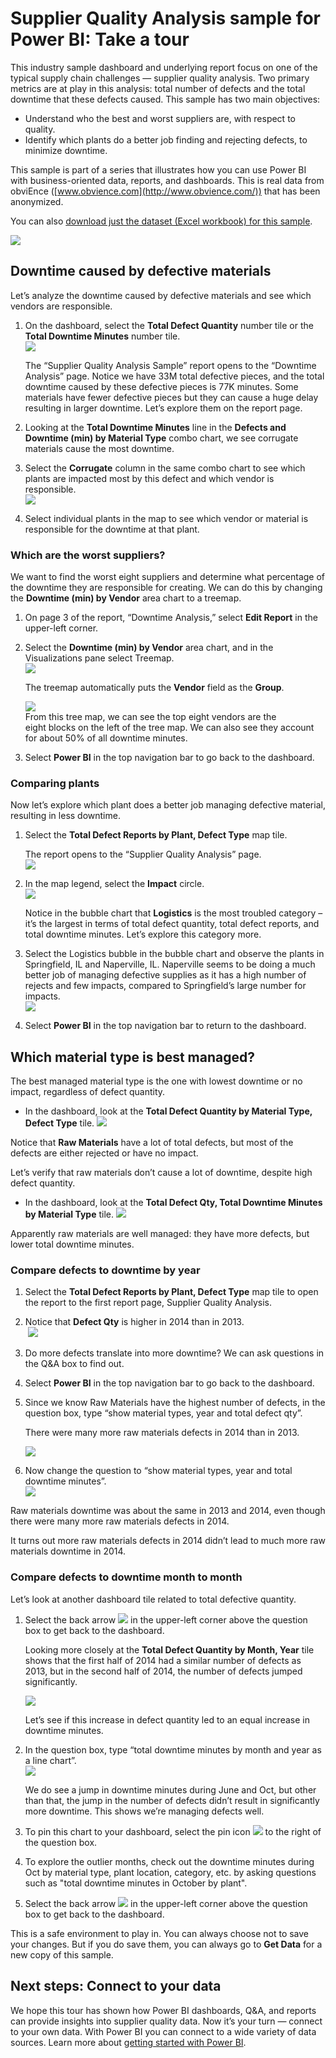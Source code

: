 ﻿<properties 
   pageTitle="Supplier Quality Analysis sample for Power BI: Take a tour"
   description="Supplier Quality Analysis sample for Power BI: Take a tour"
   services="powerbi" 
   documentationCenter="" 
   authors="mihart" 
   manager="mblythe" 
   editor=""
   tags=""/>
 
<tags
   ms.service="powerbi"
   ms.devlang="NA"
   ms.topic="article"
   ms.tgt_pltfrm="NA"
   ms.workload="powerbi"
   ms.date="10/16/2015"
   ms.author="mihart"/>

# Supplier Quality Analysis sample for Power BI: Take a tour  

This industry sample dashboard and underlying report focus on one of the typical supply chain challenges — supplier quality analysis. Two primary metrics are at play in this analysis: total number of defects and the total downtime that these defects caused. This sample has two main objectives:

-   Understand who the best and worst suppliers are, with respect to quality.
-   Identify which plants do a better job finding and rejecting defects, to minimize downtime.

This sample is part of a series that illustrates how you can use Power BI with business-oriented data, reports, and dashboards. This is real data from obviEnce ([www.obvience.com](http://www.obvience.com/)) that has been anonymized.

You can also [download just the dataset (Excel workbook) for this sample](http://go.microsoft.com/fwlink/?LinkId=528592).[](http://www.obvience.com/)

![](media/powerbi-sample-supplier-quality-analysis-take-a-tour/Supplier1.png)

## Downtime caused by defective materials  
Let’s analyze the downtime caused by defective materials and see which vendors are responsible.  

1.  On the dashboard, select the **Total Defect Quantity** number tile or the **Total Downtime Minutes** number tile.  
    ![](media/powerbi-sample-supplier-quality-analysis-take-a-tour/Supplier2.png)  
    
	The “Supplier Quality Analysis Sample” report opens to the “Downtime Analysis” page. Notice we have 33M total defective pieces, and the total downtime caused by these defective pieces is 77K minutes. Some materials have fewer defective pieces but they can cause a huge delay resulting in larger downtime. Let’s explore them on the report page.  
2.  Looking at the **Total Downtime Minutes** line in the **Defects and Downtime (min) by Material Type** combo chart, we see corrugate materials cause the most downtime.  

3.  Select the **Corrugate** column in the same combo chart to see which plants are impacted most by this defect and which vendor is responsible.  
    ![](media/powerbi-sample-supplier-quality-analysis-take-a-tour/Supplier3.png)  

4.  Select individual plants in the map to see which vendor or material is responsible for the downtime at that plant.

### Which are the worst suppliers?  
 We want to find the worst eight suppliers and determine what percentage of the downtime they are responsible for creating. We can do this by changing the **Downtime (min) by Vendor** area chart to a treemap.  

1.  On page 3 of the report, “Downtime Analysis,” select **Edit Report** in the upper-left corner.  

2.  Select the **Downtime (min) by Vendor** area chart, and in the Visualizations pane select Treemap.  
    ![](media/powerbi-sample-supplier-quality-analysis-take-a-tour/Supplier4.png)  

     The treemap automatically puts the **Vendor** field as the **Group**.  

     ![](media/powerbi-sample-supplier-quality-analysis-take-a-tour/Supplier5.png)  
    From this tree map, we can see the top eight vendors are the eight blocks on the left of the tree map. We can also see they account for about 50% of all downtime minutes.  

3.  Select **Power BI** in the top navigation bar to go back to the dashboard.

### Comparing plants  
Now let’s explore which plant does a better job managing defective material, resulting in less downtime.  

1.  Select the **Total Defect Reports by Plant, Defect Type** map tile.  
  
     The report opens to the “Supplier Quality Analysis” page.  
    ![](media/powerbi-sample-supplier-quality-analysis-take-a-tour/Supplier6.png)  

2.  In the map legend, select the **Impact** circle.  
     ![](media/powerbi-sample-supplier-quality-analysis-take-a-tour/Supplier7.png)  

     Notice in the bubble chart that **Logistics** is the most troubled category – it’s the largest in terms of total defect quantity, total defect reports, and total downtime minutes. Let’s explore this category more.  

3.  Select the Logistics bubble in the bubble chart and observe the plants in Springfield, IL and Naperville, IL. Naperville seems to be doing a much better job of managing defective supplies as it has a high number of rejects and few impacts, compared to Springfield’s large number for impacts.  
    ![](media/powerbi-sample-supplier-quality-analysis-take-a-tour/Supplier8.png)  

4.  Select **Power BI** in the top navigation bar to return to the dashboard.

## Which material type is best managed?  
The best managed material type is the one with lowest downtime or no impact, regardless of defect quantity.
-   In the dashboard, look at the **Total Defect Quantity by Material Type, Defect Type** tile.
    ![](media/powerbi-sample-supplier-quality-analysis-take-a-tour/Supplier9.png)

Notice that **Raw Materials** have a lot of total defects, but most of the defects are either rejected or have no impact.

Let’s verify that raw materials don’t cause a lot of downtime, despite high defect quantity.

-   In the dashboard, look at the **Total Defect Qty, Total Downtime Minutes by Material Type** tile.
    ![](media/powerbi-sample-supplier-quality-analysis-take-a-tour/Supplier10.png)

Apparently raw materials are well managed: they have more defects, but lower total downtime minutes.

### Compare defects to downtime by year   
1.  Select the **Total Defect Reports by Plant, Defect Type** map tile to open the report to the first report page, Supplier Quality Analysis.

2.  Notice that **Defect Qty** is higher in 2014 than in 2013.  
     ![](media/powerbi-sample-supplier-quality-analysis-take-a-tour/Supplier11.png)  

3.  Do more defects translate into more downtime? We can ask questions in the Q&A box to find out.  

4.  Select **Power BI** in the top navigation bar to go back to the dashboard.  

5.  Since we know Raw Materials have the highest number of defects, in the question box, type “show material types, year and total defect qty”.  

     There were many more raw materials defects in 2014 than in 2013.  

     ![](media/powerbi-sample-supplier-quality-analysis-take-a-tour/Supplier12.png)  

6.  Now change the question to “show material types, year and total downtime minutes”.  
    ![](media/powerbi-sample-supplier-quality-analysis-take-a-tour/Supplier13.png)

Raw materials downtime was about the same in 2013 and 2014, even though there were many more raw materials defects in 2014.

It turns out more raw materials defects in 2014 didn’t lead to much more raw materials downtime in 2014.

### Compare defects to downtime month to month  
Let’s look at another dashboard tile related to total defective quantity.  

1.  Select the back arrow ![](media/powerbi-sample-supplier-quality-analysis-take-a-tour/backarrow.png) in the upper-left corner above the question box to get back to the dashboard.  

     Looking more closely at the **Total Defect Quantity by Month, Year** tile shows that the first half of 2014 had a similar number of defects as 2013, but in the second half of 2014, the number of defects jumped significantly.  

     ![](media/powerbi-sample-supplier-quality-analysis-take-a-tour/Supplier14.png)  

     Let’s see if this increase in defect quantity led to an equal increase in downtime minutes.  

2.  In the question box, type “total downtime minutes by month and year as a line chart”.  
    ![](media/powerbi-sample-supplier-quality-analysis-take-a-tour/Supplier15.png)
     
	We do see a jump in downtime minutes during June and Oct, but other than that, the jump in the number of defects didn’t result in significantly more downtime. This shows we’re managing defects well.  

3.  To pin this chart to your dashboard, select the pin icon ![](media/powerbi-sample-supplier-quality-analysis-take-a-tour/pin.png) to the right of the question box.  

4.  To explore the outlier months, check out the downtime minutes during Oct by material type, plant location, category, etc. by asking questions such as "total downtime minutes in October by plant".    

5.  Select the back arrow ![](media/powerbi-sample-supplier-quality-analysis-take-a-tour/backarrow.png) in the upper-left corner above the question box to get back to the dashboard.

This is a safe environment to play in. You can always choose not to save your changes. But if you do save them, you can always go to **Get Data** for a new copy of this sample.

## Next steps: Connect to your data  
We hope this tour has shown how Power BI dashboards, Q&A, and reports can provide insights into supplier quality data. Now it’s your turn — connect to your own data. With Power BI you can connect to a wide variety of data sources. Learn more about [getting started with Power BI](https://support.office.com/article/Get-Started-with-Power-BI-Preview-0f0237e2-f74f-49ab-82ea-1990c3c3deb8).